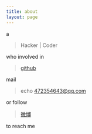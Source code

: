 ```yaml
---
title: about
layout: page
---
```


a

> Hacker | Coder

who involved in 

> [github](https://github.com/AndreaOm)

mail 

> echo 472354643@qq.com

or follow 

> [微博](http://weibo.com/678199585)

to reach me

